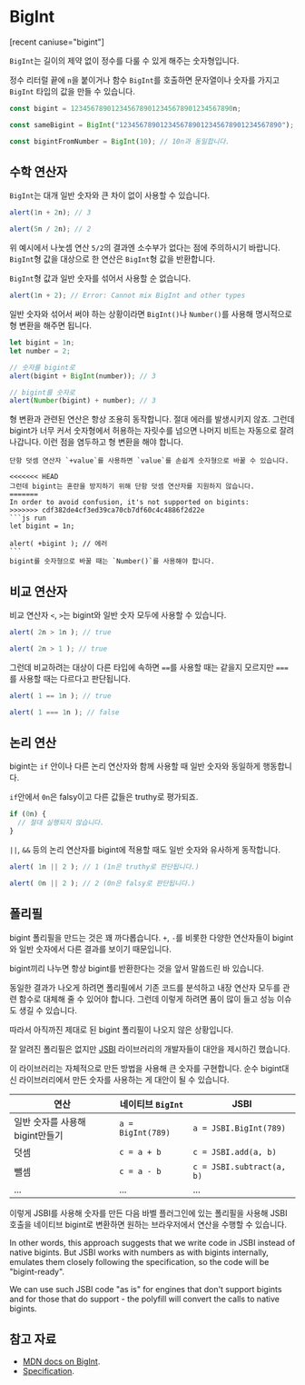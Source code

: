 # BigInt

[recent caniuse="bigint"]

`BigInt`는 길이의 제약 없이 정수를 다룰 수 있게 해주는 숫자형입니다.

정수 리터럴 끝에 `n`을 붙이거나 함수 `BigInt`를 호출하면 문자열이나 숫자를 가지고 `BigInt` 타입의 값을 만들 수 있습니다. 

```js
const bigint = 1234567890123456789012345678901234567890n;

const sameBigint = BigInt("1234567890123456789012345678901234567890");

const bigintFromNumber = BigInt(10); // 10n과 동일합니다.
```

## 수학 연산자

`BigInt`는 대개 일반 숫자와 큰 차이 없이 사용할 수 있습니다.

```js run
alert(1n + 2n); // 3

alert(5n / 2n); // 2
```

위 예시에서 나눗셈 연산 `5/2`의 결과엔 소수부가 없다는 점에 주의하시기 바랍니다. `BigInt`형 값을 대상으로 한 연산은 `BigInt`형 값을 반환합니다.

`BigInt`형 값과 일반 숫자를 섞어서 사용할 순 없습니다.

```js run
alert(1n + 2); // Error: Cannot mix BigInt and other types
```

일반 숫자와 섞어서 써야 하는 상황이라면 `BigInt()`나 `Number()`를 사용해 명시적으로 형 변환을 해주면 됩니다.

```js run
let bigint = 1n;
let number = 2;

// 숫자를 bigint로
alert(bigint + BigInt(number)); // 3

// bigint를 숫자로
alert(Number(bigint) + number); // 3
```

형 변환과 관련된 연산은 항상 조용히 동작합니다. 절대 에러를 발생시키지 않죠. 그런데 bigint가 너무 커서 숫자형에서 허용하는 자릿수를 넘으면 나머지 비트는 자동으로 잘려 나갑니다. 이런 점을 염두하고 형 변환을 해야 합니다.

````smart header="단항 덧셈 연산자는 bigint에 사용할 수 없습니다."
단항 덧셈 연산자 `+value`를 사용하면 `value`를 손쉽게 숫자형으로 바꿀 수 있습니다.

<<<<<<< HEAD
그런데 bigint는 혼란을 방지하기 위해 단항 덧셈 연산자를 지원하지 않습니다.
=======
In order to avoid confusion, it's not supported on bigints:
>>>>>>> cdf382de4cf3ed39ca70cb7df60c4c4886f2d22e
```js run
let bigint = 1n;

alert( +bigint ); // 에러
```
bigint를 숫자형으로 바꿀 때는 `Number()`를 사용해야 합니다.
````

## 비교 연산자

비교 연산자 `<`, `>`는 bigint와 일반 숫자 모두에 사용할 수 있습니다.

```js run
alert( 2n > 1n ); // true

alert( 2n > 1 ); // true
```

그런데 비교하려는 대상이 다른 타입에 속하면 `==`를 사용할 때는 같을지 모르지만 `===`를 사용할 때는 다르다고 판단됩니다.

```js run
alert( 1 == 1n ); // true

alert( 1 === 1n ); // false
```

## 논리 연산

bigint는 `if` 안이나 다른 논리 연산자와 함께 사용할 때 일반 숫자와 동일하게 행동합니다.

`if`안에서 `0n`은 falsy이고 다른 값들은 truthy로 평가되죠.

```js run
if (0n) {
  // 절대 실행되지 않습니다.
}
```

`||`, `&&` 등의 논리 연산자를 bigint에 적용할 때도 일반 숫자와 유사하게 동작합니다.

```js run
alert( 1n || 2 ); // 1 (1n은 truthy로 판단됩니다.)

alert( 0n || 2 ); // 2 (0n은 falsy로 판단됩니다.)
```

## 폴리필

bigint 폴리필을 만드는 것은 꽤 까다롭습니다. `+`, `-`를 비롯한 다양한 연산자들이 bigint와 일반 숫자에서 다른 결과를 보이기 때문입니다.

bigint끼리 나누면 항상 bigint를 반환한다는 것을 앞서 말씀드린 바 있습니다.

동일한 결과가 나오게 하려면 폴리필에서 기존 코드를 분석하고 내장 연산자 모두를 관련 함수로 대체해 줄 수 있어야 합니다. 그런데 이렇게 하려면 품이 많이 들고 성능 이슈도 생길 수 있습니다.

따라서 아직까진 제대로 된 bigint 폴리필이 나오지 않은 상황입니다. 

잘 알려진 폴리필은 없지만 [JSBI](https://github.com/GoogleChromeLabs/jsbi) 라이브러리의 개발자들이 대안을 제시하긴 했습니다.

이 라이브러리는 자체적으로 만든 방법을 사용해 큰 숫자를 구현합니다. 순수 bigint대신 라이브러리에서 만든 숫자를 사용하는 게 대안이 될 수 있습니다.

| 연산 | 네이티브 `BigInt` | JSBI |
|-----------|-----------------|------|
| 일반 숫자를 사용해 bigint만들기 | `a = BigInt(789)` | `a = JSBI.BigInt(789)` |
| 덧셈 | `c = a + b` | `c = JSBI.add(a, b)` |
| 뺄셈	| `c = a - b` | `c = JSBI.subtract(a, b)` |
| ... | ... | ... |

이렇게 JSBI를 사용해 숫자를 만든 다음 바벨 플러그인에 있는 폴리필을 사용해 JSBI 호출을 네이티브 bigint로 변환하면 원하는 브라우저에서 연산을 수행할 수 있습니다.

In other words, this approach suggests that we write code in JSBI instead of native bigints. But JSBI works with numbers as with bigints internally, emulates them closely following the specification, so the code will be "bigint-ready".

We can use such JSBI code "as is" for engines that don't support bigints and for those that do support - the polyfill will convert the calls to native bigints.

## 참고 자료

- [MDN docs on BigInt](https://developer.mozilla.org/en-US/docs/Web/JavaScript/Reference/Global_Objects/BigInt).
- [Specification](https://tc39.es/ecma262/#sec-bigint-objects).
